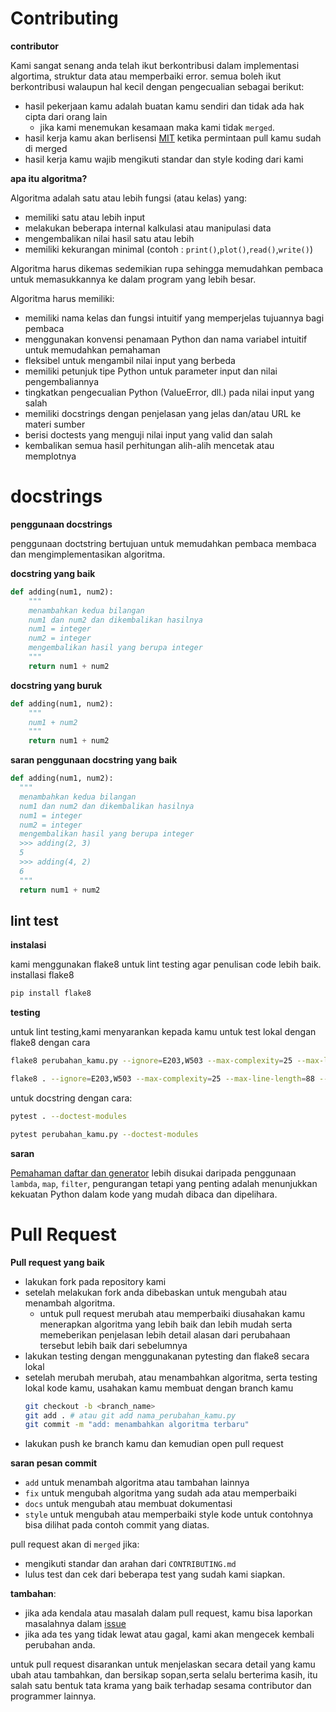# Contributing

**contributor**

Kami sangat senang anda telah ikut berkontribusi dalam implementasi algortima, struktur data atau memperbaiki error.
semua boleh ikut berkontribusi walaupun hal kecil dengan pengecualian sebagai berikut:

- hasil pekerjaan kamu adalah buatan kamu sendiri dan tidak ada hak cipta dari orang lain
  - jika kami menemukan kesamaan maka kami tidak `merged`.
- hasil kerja kamu akan berlisensi [MIT](LICENSE) ketika permintaan pull kamu sudah di merged
- hasil kerja kamu wajib mengikuti standar dan style koding dari kami

**apa itu algoritma?**

Algoritma adalah satu atau lebih fungsi (atau kelas) yang:

- memiliki satu atau lebih input
- melakukan beberapa internal kalkulasi atau manipulasi data
- mengembalikan nilai hasil satu atau lebih
- memiliki kekurangan minimal (contoh : `print()`,`plot()`,`read()`,`write()`)

Algoritma harus dikemas sedemikian rupa sehingga memudahkan pembaca untuk memasukkannya ke dalam program yang lebih besar.

Algoritma harus memiliki:

- memiliki nama kelas dan fungsi intuitif yang memperjelas tujuannya bagi pembaca
- menggunakan konvensi penamaan Python dan nama variabel intuitif untuk memudahkan pemahaman
- fleksibel untuk mengambil nilai input yang berbeda
- memiliki petunjuk tipe Python untuk parameter input dan nilai pengembaliannya
- tingkatkan pengecualian Python (ValueError, dll.) pada nilai input yang salah
- memiliki docstrings dengan penjelasan yang jelas dan/atau URL ke materi sumber
- berisi doctests yang menguji nilai input yang valid dan salah
- kembalikan semua hasil perhitungan alih-alih mencetak atau memplotnya

# docstrings

**penggunaan docstrings**

penggunaan doctstring bertujuan untuk memudahkan pembaca membaca dan mengimplementasikan algoritma.

**docstring yang baik**

```py
def adding(num1, num2):
    """
    menambahkan kedua bilangan
    num1 dan num2 dan dikembalikan hasilnya
    num1 = integer
    num2 = integer
    mengembalikan hasil yang berupa integer
    """
    return num1 + num2
```

**docstring yang buruk**

```py
def adding(num1, num2):
    """
    num1 + num2
    """
    return num1 + num2
```

**saran penggunaan docstring yang baik**
```py
def adding(num1, num2):
  """
  menambahkan kedua bilangan
  num1 dan num2 dan dikembalikan hasilnya
  num1 = integer
  num2 = integer
  mengembalikan hasil yang berupa integer
  >>> adding(2, 3)
  5
  >>> adding(4, 2)
  6
  """
  return num1 + num2
```

## lint test
**instalasi**

kami menggunakan flake8 untuk lint testing agar penulisan code lebih baik.
installasi flake8
```bash
pip install flake8
```

**testing**

untuk lint testing,kami menyarankan kepada kamu untuk test lokal dengan flake8 dengan cara
```bash
flake8 perubahan_kamu.py --ignore=E203,W503 --max-complexity=25 --max-line-length=88 --show-source
```
```bash
flake8 . --ignore=E203,W503 --max-complexity=25 --max-line-length=88 --show-source
```
untuk docstring dengan cara:
```bash
pytest . --doctest-modules
```
```bash
pytest perubahan_kamu.py --doctest-modules
```

**saran**

[Pemahaman daftar dan generator](https://docs.python.org/3/tutorial/datastructures.html#list-comprehensions) lebih disukai daripada penggunaan `lambda`, `map`, `filter`, pengurangan tetapi yang penting adalah menunjukkan kekuatan Python dalam kode yang mudah dibaca dan dipelihara.

# Pull Request

**Pull request yang baik**

- lakukan fork pada repository kami
- setelah melakukan fork anda dibebaskan untuk mengubah atau menambah algoritma.
  - untuk pull request merubah atau memperbaiki diusahakan kamu menerapkan algoritma yang lebih baik dan lebih mudah serta memeberikan penjelasan lebih detail alasan dari perubahaan tersebut lebih baik dari sebelumnya
- lakukan testing dengan menggunakanan pytesting dan flake8 secara lokal
- setelah merubah merubah, atau menambahkan algoritma, serta testing lokal kode kamu, usahakan kamu membuat dengan branch kamu
  ```bash
  git checkout -b <branch_name>
  git add . # atau git add nama_perubahan_kamu.py
  git commit -m "add: menambahkan algoritma terbaru"
  ```
- lakukan push ke branch kamu dan kemudian open pull request

**saran pesan commit**

- `add` untuk menambah algoritma atau tambahan lainnya
- `fix` untuk mengubah algoritma yang sudah ada atau memperbaiki
- `docs` untuk mengubah atau membuat dokumentasi
- `style` untuk mengubah atau memperbaiki style kode
  untuk contohnya bisa dilihat pada contoh commit yang diatas.

pull request akan di `merged` jika:

- mengikuti standar dan arahan dari `CONTRIBUTING.md`
- lulus test dan cek dari beberapa test yang sudah kami siapkan.

**tambahan**:

- jika ada kendala atau masalah dalam pull request, kamu bisa laporkan masalahnya dalam [issue](https://github.com/bellshade/PythonAlgorithm/issues)
- jika ada tes yang tidak lewat atau gagal, kami akan mengecek kembali perubahan anda.

untuk pull request disarankan untuk menjelaskan secara detail yang kamu ubah atau tambahkan, dan bersikap sopan,serta selalu berterima kasih, itu salah satu bentuk tata krama yang baik terhadap sesama contributor dan programmer lainnya.
